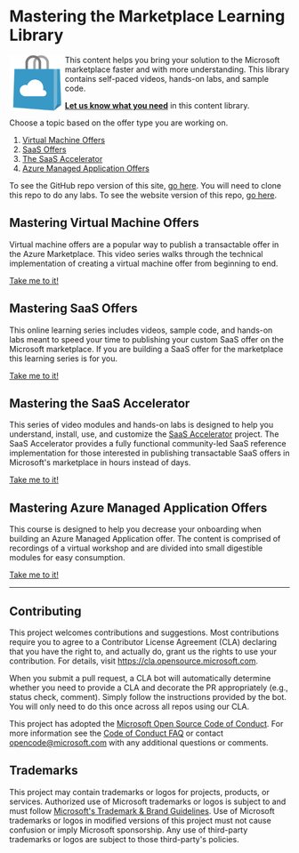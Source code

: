 # Mastering the Marketplace Learning Library

<img src="./images/Azure_Store_Marketplace.png" width="100px" title="Microsoft marketplace" align="left"/>

This content helps you bring your solution to the Microsoft marketplace faster and with more understanding. This library contains self-paced videos, hands-on labs, and sample code.

**[Let us know what you need](https://forms.office.com/r/0gCrzhSMkw)** in this content library.

Choose a topic based on the offer type you are working on.

<!-- no toc -->
1. [Virtual Machine Offers](#mastering-virtual-machine-offers)
1. [SaaS Offers](#mastering-saas-offers)
1. [The SaaS Accelerator](#mastering-the-saas-accelerator)
1. [Azure Managed Application Offers](#mastering-azure-managed-application-offers)

To see the GitHub repo version of this site, [go here](https://github.com/microsoft/Mastering-the-Marketplace). You will need to clone this repo to do any labs. To see the website version of this repo, [go here](https://microsoft.github.io/Mastering-the-Marketplace/).

## Mastering Virtual Machine Offers

Virtual machine offers are a popular way to publish a transactable offer in the Azure Marketplace. This video series walks through the technical implementation of creating a virtual machine offer from beginning to end.

[Take me to it!](./vm/index.md)

## Mastering SaaS Offers

This online learning series includes videos, sample code, and hands-on labs meant to speed your time to publishing your custom SaaS offer on the Microsoft marketplace. If you are building a SaaS offer for the marketplace this learning series is for you.

[Take me to it!](./saas/index.md)

## Mastering the SaaS Accelerator

This series of video modules and hands-on labs is designed to help you understand, install, use, and customize the [SaaS Accelerator](https://aka.ms/SaaSAccelerator) project. The SaaS Accelerator provides a fully functional community-led SaaS reference implementation for those interested in publishing transactable SaaS offers in Microsoft's marketplace in hours instead of days.

[Take me to it!](./saas-accelerator)

## Mastering Azure Managed Application Offers

This course is designed to help you decrease your onboarding when building an Azure Managed Application offer. The content is comprised of recordings of a virtual workshop and are divided into small digestible modules for easy consumption.

[Take me to it!](./ama/index.md)

---

## Contributing

This project welcomes contributions and suggestions.  Most contributions require you to agree to a
Contributor License Agreement (CLA) declaring that you have the right to, and actually do, grant us
the rights to use your contribution. For details, visit https://cla.opensource.microsoft.com.

When you submit a pull request, a CLA bot will automatically determine whether you need to provide
a CLA and decorate the PR appropriately (e.g., status check, comment). Simply follow the instructions
provided by the bot. You will only need to do this once across all repos using our CLA.

This project has adopted the [Microsoft Open Source Code of Conduct](https://opensource.microsoft.com/codeofconduct/).
For more information see the [Code of Conduct FAQ](https://opensource.microsoft.com/codeofconduct/faq/) or
contact [opencode@microsoft.com](mailto:opencode@microsoft.com) with any additional questions or comments.

## Trademarks

This project may contain trademarks or logos for projects, products, or services. Authorized use of Microsoft 
trademarks or logos is subject to and must follow 
[Microsoft's Trademark & Brand Guidelines](https://www.microsoft.com/en-us/legal/intellectualproperty/trademarks/usage/general).
Use of Microsoft trademarks or logos in modified versions of this project must not cause confusion or imply Microsoft sponsorship.
Any use of third-party trademarks or logos are subject to those third-party's policies.
